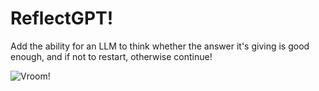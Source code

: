 # ReflectGPT!

Add the ability for an LLM to think whether the answer it's giving is good enough, and if not to restart, otherwise continue!

![Vroom!](image.png)